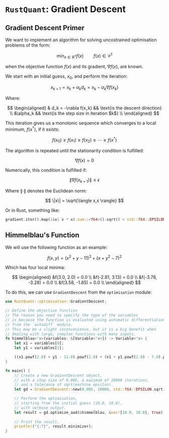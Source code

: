 # `RustQuant`: Gradient Descent

## Gradient Descent Primer  

We want to implement an algorithm for solving uncostrained optimisation problems of the form:

$$
\min_{x \in \mathbb{R}^n} f(x) \qquad f(x) \in \mathcal{C}^1
$$

when the objective function $f(x)$ and its gradient, $\nabla f(x)$, are known.

We start with an initial guess, $x_0$, and perform the iteration:

$$
x_{k+1} = x_k + \alpha_k d_k = x_k - \alpha_k \nabla f(x_k)
$$

Where:

$$
\begin{aligned}
& d_k = -\nabla f(x_k) && \text{is the descent direction} \\
&\alpha_k && \text{is the step size in iteration $k$} \\
\end{aligned}
$$

This iteration gives us a monotonic sequence which converges to a local minimum, $f(x^*)$, if it exists:

$$
f(x_0) \geq f(x_1) \geq f(x_2) \geq \cdots \geq f(x^*)
$$

The algorithm is repeated until the stationarity condition is fulfilled:

$$
\nabla f(x) = 0
$$

Numerically, this condition is fulfilled if:

$$
\| \nabla f(x_{k+1}) \| \leq \epsilon
$$

Where $\|\cdot\|$ denotes the Euclidean norm:

$$
\|x\| = \sqrt{\langle x,x \rangle}
$$

Or in Rust, something like:

```rust
gradient.iter().map(|&x| x * x).sum::<f64>().sqrt() < std::f64::EPSILON.sqrt()
```

## Himmelblau's Function

We will use the following function as an example:

$$
f(x,y) = (x^2 + y - 11)^2 + (x + y^2 - 7)^2
$$

Which has four local minima:

$$
\begin{aligned}
&f(3.0, 2.0) = 0.0 \\
&f(-2.81, 3.13) = 0.0 \\
&f(-3.78, -3.28) = 0.0 \\
&f(3.58, -1.85) = 0.0 \\
\end{aligned}
$$

To do this, we can use `GradientDescent` from the `optimisation` module:

```rust
use RustQuant::optimisation::GradientDescent;

// Define the objective function
// The reason you need to specify the type of the variables
// is because the function is evaluated using automatic differentiation 
// from the `autodiff` module.
// This may be a slight inconvenience, but it is a big benefit when 
// dealing with large, complex functions with many inputs.
fn himmelblau<'v>(variables: &[Variable<'v>]) -> Variable<'v> {
    let x1 = variables[0];
    let y1 = variables[1];

    ((x1.powf(2.0) + y1 - 11.0).powf(2.0) + (x1 + y1.powf(2.0) - 7.0).powf(2.0))
}

fn main() {
    // Create a new GradientDescent object,
    // with a step size of 0.005, a maximum of 10000 iterations,
    // and a tolerance of sqrt(machine epsilon).
    let gd = GradientDescent::new(0.005, 10000, std::f64::EPSILON.sqrt() );

    // Perform the optimisation,
    // starting from the initial guess (10.0, 10.0),
    // with verbose output.
    let result = gd.optimize_aad(&himmelblau, &vec![10.0, 10.0], true);
    
    // Print the result.
    println!("{:?}", result.minimizer);
}
```

